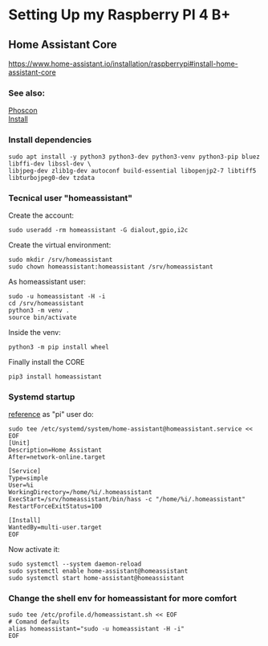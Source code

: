 # Setting Up my Raspberry PI 4 B+
## Home Assistant Core
https://www.home-assistant.io/installation/raspberrypi#install-home-assistant-core

### See also:
[Phoscon](https://phoscon.de/en/raspbee/install#connection)  
[Install](www.home-assistant.io/installation/raspberrypi#install-home-assistant-core)  

### Install dependencies

```
sudo apt install -y python3 python3-dev python3-venv python3-pip bluez libffi-dev libssl-dev \
libjpeg-dev zlib1g-dev autoconf build-essential libopenjp2-7 libtiff5 libturbojpeg0-dev tzdata
```

### Tecnical user "homeassistant"
Create the account:
```
sudo useradd -rm homeassistant -G dialout,gpio,i2c
```

Create the virtual environment:
```
sudo mkdir /srv/homeassistant
sudo chown homeassistant:homeassistant /srv/homeassistant
```
As homeassistant user:
```
sudo -u homeassistant -H -i
cd /srv/homeassistant
python3 -m venv .
source bin/activate
```
Inside the venv:
```
python3 -m pip install wheel
```
Finally install the CORE
```
pip3 install homeassistant
```

### Systemd startup
[reference](https://community.home-assistant.io/t/autostart-using-systemd/199497)
as "pi" user do:
```
sudo tee /etc/systemd/system/home-assistant@homeassistant.service << EOF
[Unit]
Description=Home Assistant
After=network-online.target

[Service]
Type=simple
User=%i
WorkingDirectory=/home/%i/.homeassistant
ExecStart=/srv/homeassistant/bin/hass -c "/home/%i/.homeassistant"
RestartForceExitStatus=100

[Install]
WantedBy=multi-user.target
EOF
```
Now activate it:
```
sudo systemctl --system daemon-reload
sudo systemctl enable home-assistant@homeassistant
sudo systemctl start home-assistant@homeassistant
```


### Change the shell env for homeassistant for more comfort
```
sudo tee /etc/profile.d/homeassistant.sh << EOF
# Comand defaults
alias homeassistant="sudo -u homeassistant -H -i"
EOF
```

